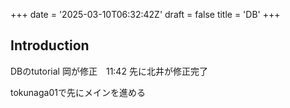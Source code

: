 +++
date = '2025-03-10T06:32:42Z'
draft = false
title = 'DB'
+++

## Introduction

DBのtutorial
岡が修正　11:42
先に北井が修正完了

tokunaga01で先にメインを進める



